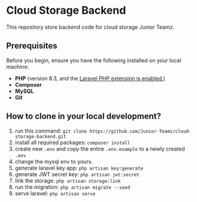 # Cloud Storage Backend

This repository store backend code for cloud storage Junior Teamz.

## Prerequisites
Before you begin, ensure you have the following installed on your local machine:

- **PHP** (version 8.3, and the [Laravel PHP extension is enabled.](https://laravel.com/docs/11.x/deployment#server-requirements))
- **Composer**
- **MySQL**
- **Git**

## How to clone in your local development?
1. run this command: `git clone https://github.com/Junior-Teamz/cloud-storage-backend.git`
2. install all required packages: `composer install`
3. create new `.env` and copy the entire `.env.example` to a newly created `.env`
4. change the mysql env to yours.
5. generate laravel key app: `php artisan key:generate`
6. generate JWT secret key: `php artisan jwt:secret`
7. link the storage: `php artisan storage:link`
8. run the migration: `php artisan migrate --seed`
9. serve laravel: `php artisan serve`